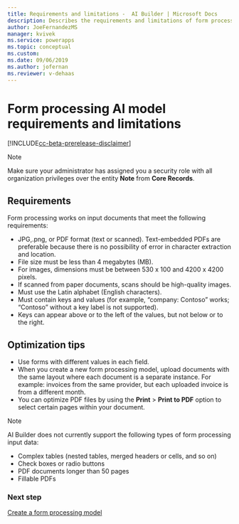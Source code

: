 ```yaml
---
title: Requirements and limitations -  AI Builder | Microsoft Docs
description: Describes the requirements and limitations of form processing models in AI Builder.
author: JoeFernandezMS
manager: kvivek
ms.service: powerapps
ms.topic: conceptual
ms.custom: 
ms.date: 09/06/2019
ms.author: jofernan
ms.reviewer: v-dehaas
---
```


# Form processing AI model requirements and limitations

[!INCLUDE[cc-beta-prerelease-disclaimer](./includes/cc-beta-prerelease-disclaimer.md)]

> [!NOTE]
> Make sure your administrator has assigned you a security role with all organization privileges over the entity **Note** from **Core Records**.

## Requirements

Form processing works on input documents that meet the following requirements:

- JPG,.png, or PDF format (text or scanned). Text-embedded PDFs are preferable because there is no possibility of error in character extraction and location.
- File size must be less than 4 megabytes (MB).
- For images, dimensions must be between 530 x 100 and 4200 x 4200 pixels.
- If scanned from paper documents, scans should be high-quality images.
- Must use the Latin alphabet (English characters).
- Must contain keys and values (for example, “company: Contoso” works; “Contoso” without a key label is not supported). 
- Keys can appear above or to the left of the values, but not below or to the right.

## Optimization tips

- Use forms with different values in each field.
- When you create a new form processing model, upload documents with the same layout where each document is a separate instance. For example: invoices from the same provider, but each uploaded invoice is from a different month.
- You can optimize PDF files by using the **Print** > **Print to PDF** option to select certain pages within your document.

 > [!NOTE]
 > AI Builder does not currently support the following types of form processing input data:
 >
 > - Complex tables (nested tables, merged headers or cells, and so on)
 > - Check boxes or radio buttons
 > - PDF documents longer than 50 pages
 > - Fillable PDFs 

### Next step

[Create a form processing model](create-form-processing-model.md)
